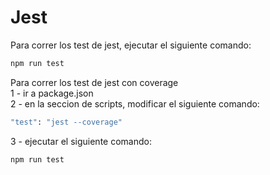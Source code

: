 # Jest

Para correr los test de jest, ejecutar el siguiente comando:

```bash
npm run test
```

Para correr los test de jest con coverage  
1 - ir a package.json  
2 - en la seccion de scripts, modificar el siguiente comando:  
```bash
"test": "jest --coverage"
```
3 - ejecutar el siguiente comando:

```bash
npm run test
```